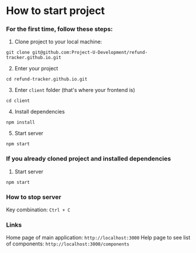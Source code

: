 # How to start project
### For the first time, follow these steps:
1. Clone project to your local machine:
```
git clone git@github.com:Project-U-Development/refund-tracker.github.io.git
```
2. Enter your project
```
cd refund-tracker.github.io.git
```
3. Enter `client` folder (that's where your frontend is)
```
cd client
```
4. Install dependencies
```
npm install
```
5. Start server
```
npm start
```

### If you already cloned project and installed dependencies
1. Start server
```
npm start
```

### How to stop server
Key combination: `Ctrl + C`

### Links
Home page of main application: `http://localhost:3000`
Help page to see list of components: `http://localhost:3000/components`
